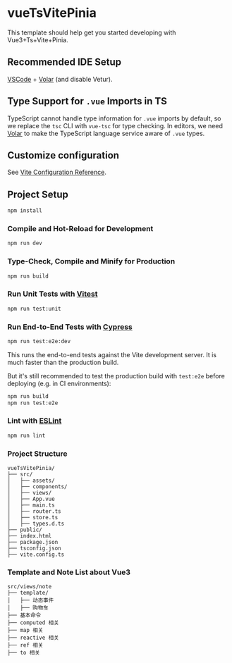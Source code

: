 # vueTsVitePinia

This template should help get you started developing with Vue3+Ts+Vite+Pinia.

## Recommended IDE Setup

[VSCode](https://code.visualstudio.com/) + [Volar](https://marketplace.visualstudio.com/items?itemName=Vue.volar) (and disable Vetur).

## Type Support for `.vue` Imports in TS

TypeScript cannot handle type information for `.vue` imports by default, so we replace the `tsc` CLI with `vue-tsc` for type checking. In editors, we need [Volar](https://marketplace.visualstudio.com/items?itemName=Vue.volar) to make the TypeScript language service aware of `.vue` types.

## Customize configuration

See [Vite Configuration Reference](https://vite.dev/config/).

## Project Setup

```sh
npm install
```

### Compile and Hot-Reload for Development

```sh
npm run dev
```

### Type-Check, Compile and Minify for Production

```sh
npm run build
```

### Run Unit Tests with [Vitest](https://vitest.dev/)

```sh
npm run test:unit
```

### Run End-to-End Tests with [Cypress](https://www.cypress.io/)

```sh
npm run test:e2e:dev
```

This runs the end-to-end tests against the Vite development server.
It is much faster than the production build.

But it's still recommended to test the production build with `test:e2e` before deploying (e.g. in CI environments):

```sh
npm run build
npm run test:e2e
```

### Lint with [ESLint](https://eslint.org/)

```sh
npm run lint
```

### Project Structure

```
vueTsVitePinia/
├── src/
│   ├── assets/
│   ├── components/
│   ├── views/
│   ├── App.vue
│   ├── main.ts
│   ├── router.ts
│   ├── store.ts
│   ├── types.d.ts
├── public/
├── index.html
├── package.json
├── tsconfig.json
├── vite.config.ts
```

### Template and Note List about Vue3

```
src/views/note
├── template/
│   ├── 动态事件
│   ├── 购物车
├── 基本命令
├── computed 相关
├── map 相关
├── reactive 相关
├── ref 相关
├── to 相关
```